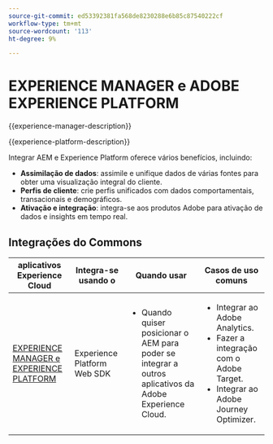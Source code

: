 ```yaml
---
source-git-commit: ed53392381fa568de8230288e6b85c87540222cf
workflow-type: tm+mt
source-wordcount: '113'
ht-degree: 9%

---
```



# EXPERIENCE MANAGER e ADOBE EXPERIENCE PLATFORM

{{experience-manager-description}}

{{experience-platform-description}}

Integrar AEM e Experience Platform oferece vários benefícios, incluindo:

+ **Assimilação de dados**: assimile e unifique dados de várias fontes para obter uma visualização integral do cliente.
+ **Perfis de cliente**: crie perfis unificados com dados comportamentais, transacionais e demográficos.
+ **Ativação e integração**: integra-se aos produtos Adobe para ativação de dados e insights em tempo real.

## Integrações do Commons

<table>
    <thead>
        <tr>
            <th>aplicativos Experience Cloud</th>
            <th>Integra-se usando o</th>
            <th>Quando usar</th>
            <th>Casos de uso comuns</th>
        </tr>
    </thead>
    <tbody>
        <tr>
            <td><a href="https://experienceleague.adobe.com/docs/experience-manager-learn/sites/integrations/experience-platform/web-sdk.html" target="_blank" rel="noreferrer">EXPERIENCE MANAGER e EXPERIENCE PLATFORM</a></td>
            <td>Experience Platform Web SDK</td>
            <td>
                <ul>
                    <li>Quando quiser posicionar o AEM para poder se integrar a outros aplicativos da Adobe Experience Cloud.</li>
                </ul>
            </td>
            <td>
                <ul>
                  <li>Integrar ao Adobe Analytics.</li>
                  <li>Fazer a integração com o Adobe Target.</li>
                  <li>Integrar ao Adobe Journey Optimizer.</li>
                </ul>
            </td>
        </tr>        
    </tbody>          
</table>
